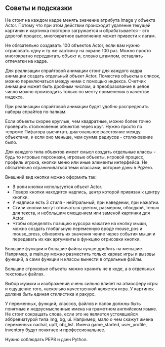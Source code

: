 ## Советы и подсказки



Не стоит на каждом кадре менять значение атрибута image у объекта Actor. Потому что при этом действии происходит удаление текущей картинки и картинка повторно загружается и обрабатывается - это дорогой процесс, многократное выполнение может привести к лагам.

Не обязательно создавать 100 объектов Actor, если вам нужно отрисовать одну и ту же картинку на экране 100 раз. Можно просто многократно передвигать объект и, словно штампом, оставлять отпечатки на кадре.

Для реализации спрайтовой анимации стоит для каждого кадра анимации создать отдельный объект Actor. Поместив объекты в список, можно переключаться между ними с помощью индекса. Счетчик анимации может быть дробным числом, а преобразование в целое число можно производить только по месту применения в качестве индекса.

При реализации спрайтовой анимации будет удобно распределить наборы спрайтов по папкам.

Если объекты скорее круглые, чем квадратные, можно более точно проверить столкновение объектов через круг. Нужно просто по теореме Пифагора высчитать диагональное расстояние между объектами, и если оно меньше, чем сумма радиусов - столкновение было.

Для каждого типа объектов имеет смысл создать отдельные классы - будь то игровые персонажи, игровые объекты, игровой процесс, профиль игрока, кнопки меню или иные элементы интерфейса. Не обязательно ограничиваться теми классами, которые даны в Pgzero.

Внешний вид кнопки можно оформить так: 
* В роли кнопки используется объект Actor. 
* Поверх кнопки находится надпись, центр которой привязан к центру кнопки. 
* У надписи есть 3 стиля - нейтральный, при наведении, при нажатии. 
* Стили кнопки могут отличаться цветом, размером, обводкой, тенью для текста, и небольшим смещением или заменой картинки для Actor.
* Чтобы определять позицию курсора нажатие на кнопку мыши, можно создать глобальную переменную вроде mouse_pos и mouse_press, обновлять их значения чение через события мыши и передавать их как аргументы в функцию отрисовки кнопки.

Большие функции и большие файлы лучше дробить на меньшие. Например, в main.py можно разместить только каркас игры и вызовы функций, а сами функции и классы вынести в отдельные файлы.

Большие строковые объекты можно хранить не в коде, а в отдельных текстовых файлах.

Выбор музыки и изображений очень сильно влияет на атмосферу игры и ощущение того, насколько качественной является игра. У картинок должна быть единая стилистика и ракурс.

У переменных, функций, классов, файлов и папок должны быть понятные и недвусмысленные имена на грамотном английском языке. Не стоит сокращать слова, если это не является устоявшейся аббревиатурой типа img, bg, ui.  Например, мало о чем скажут имена переменных nachal, upfl, obj_list. Имена game_started, user_profile, inventory будут понятнее и профессиональнее.

Нужно соблюдать PEP8 и дзен Python.
